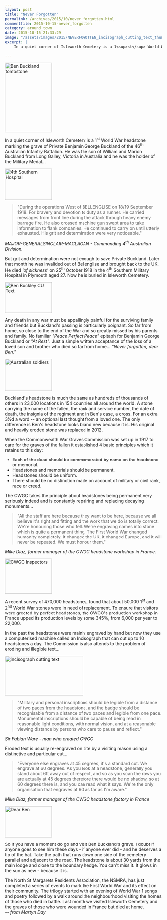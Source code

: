 ```yaml
---
layout: post
title: "Never Forgotten"
permalink: /archives/2015/10/never_forgotten.html
commentfile: 2015-10-15-never_forgotten
category: around_town
date: 2015-10-15 21:33:29
image: "/assets/images/2015/NEVERFOGOTTEN_incisograph_cutting_text_thumb.jpg"
excerpt: |
    In a quiet corner of Isleworth Cemetery is a 1<sup>st</sup> World War headstone marking the grave of Private Benjamin George Buckland of the 46<sup>th</sup> Australian Infantry Battalion. He was the son of William and Marion Buckland from Long Galley, Victoria in Australia and he was the holder of the Military Medal...

---
```


<a href="/assets/images/2015/NEVERFOGOTTEN_Ben_Buckland_alt.jpg" title="See larger version of - Ben Buckland tombstone"><img src="/assets/images/2015/NEVERFOGOTTEN_Ben_Buckland_alt_thumb.jpg" width="150" height="224" alt="Ben Buckland tombstone" class="photo right" /></a>

In a quiet corner of Isleworth Cemetery is a 1<sup>st</sup> World War headstone marking the grave of Private Benjamin George Buckland of the 46<sup>th</sup> Australian Infantry Battalion. He was the son of William and Marion Buckland from Long Galley, Victoria in Australia and he was the holder of the Military Medal...

<a href="/assets/images/2015/NEVERFOGOTTEN_4th_Southern_Hospital.jpg" title="See larger version of - 4th Southern Hospital"><img src="/assets/images/2015/NEVERFOGOTTEN_4th_Southern_Hospital_thumb.jpg" width="150" height="100" alt="4th Southern Hospital" class="photo right" /></a>

> "During the operations West of BELLENGLISE on 18/19 September 1918. For bravery and devotion to duty as a runner. He carried messages from front line during the attack through heavy enemy barrage fire. He also crossed machine gun swept area to take information to flank companies. He continued to carry on until utterly exhausted. His grit and determination were very noticeable."

<cite>MAJOR-GENERALSINCLAIR-MACLAGAN - Commanding 4<sup>th</sup> Australian Division.</cite>

But grit and determination were not enough to save Private Buckland. Later that month he was invalided out of Bellenglise and brought back to the UK. He died <em>'of sickness'</em> on 25<sup>th</sup> October 1918 in the 4<sup>th</sup> Southern Military Hospital in Plymouth aged 27. Now he is buried in Isleworth Cemetery.

<a href="/assets/images/2015/NEVERFOGOTTEN_Ben_Buckley_CU_Text.jpg" title="See larger version of - Ben Buckley CU Text"><img src="/assets/images/2015/NEVERFOGOTTEN_Ben_Buckley_CU_Text_thumb.jpg" width="150" height="100" alt="Ben Buckley CU Text" class="photo right" /></a>

Any death in any war must be appallingly painful for the surviving family and friends but Buckland's passing is particularly poignant. So far from home, so close to the end of the War and so greatly missed by his parents and family. No familiar <em>"Peace Perfect Peace"</em> epitaph for Benjamin George Buckland or <em>"At Rest"</em>. Just a simple written acceptance of the loss of a loved son and brother who died so far from home... <em>"Never forgotten, dear Ben."</em>

<a href="/assets/images/2015/NEVERFOGOTTEN_Australian_soldiers.jpg" title="See larger version of - Australian soldiers"><img src="/assets/images/2015/NEVERFOGOTTEN_Australian_soldiers_thumb.jpg" width="150" height="104" alt="Australian soldiers" class="photo right" /></a>

Buckland's headstone is much the same as hundreds of thousands of others in 23,000 locations in 154 countries all around the world. A stone carrying the name of the fallen, the rank and service number, the date of death, the insignia of the regiment and in Ben's case, a cross. For an extra 3½d a word -- an optional last thought from a loved one. The only difference is Ben's headstone looks brand new because it is. His original and heavily eroded stone was replaced in 2012.

When the Commonwealth War Graves Commission was set up in 1917 to care for the graves of the fallen it established 4 basic principles which it retains to this day:

-   Each of the dead should be commemorated by name on the headstone or memorial.
-   Headstones and memorials should be permanent.
-   Headstones should be uniform.
-   There should be no distinction made on account of military or civil rank, race or creed.

The CWGC takes the principle about headstones being permanent very seriously indeed and is constantly repairing and replacing decaying monuments...

> "All the staff are here because they want to be here, because we all believe it's right and fitting and the work that we do is totally correct. We're honouring those who fell. We're engraving names into stone which is quite a permanent thing. The First World War changed humanity completely. It changed the UK, it changed Europe, and it will never be repeated. We must honour them."

<cite>Mike Diaz, former manager of the CWGC headstone workshop in France.</cite>

<a href="/assets/images/2015/NEVERFOGOTTEN_CWGC_Inspectors.jpg" title="See larger version of - CWGC Inspectors"><img src="/assets/images/2015/NEVERFOGOTTEN_CWGC_Inspectors_thumb.jpg" width="150" height="112" alt="CWGC Inspectors" class="photo right" /></a>

A recent survey of 470,000 headstones, found that about 50,000 1<sup>st</sup> and 2<sup>nd</sup> World War stones were in need of replacement. To ensure that visitors were greeted by perfect headstones, the CWGC's production workshop in France upped its production levels by some 345%, from 6,000 per year to 22,000.

In the past the headstones were mainly engraved by hand but now they use a computerised machine called an Incisograph that can cut up to 10 headstones a day. The Commission is also attends to the problem of eroding and illegible text...

<a href="/assets/images/2015/NEVERFOGOTTEN_incisograph_cutting_text.jpg" title="See larger version of - incisograph cutting text"><img src="/assets/images/2015/NEVERFOGOTTEN_incisograph_cutting_text_thumb.jpg" width="250" height="128" alt="incisograph cutting text" class="photo right" /></a>

> "Military and personal inscriptions should be legible from a distance of two paces from the headstone, and the badge should be recognisable from a distance of two paces and legible from one pace. Monumental inscriptions should be capable of being read in reasonable light conditions, with normal vision, and at a reasonable viewing distance by persons who care to pause and reflect."

<cite>Sir Fabian Ware - man who created CWGC</cite>

Eroded text is usually re-engraved on site by a visiting mason using a distinctive and particular cut...

> "Everyone else engraves at 45 degrees, it's a standard cut. We engrave at 60 degrees. As you look at a headstone, generally you stand about 6ft away out of respect, and so as you scan the rows you are actually at 45 degrees therefore there would be no shadow, so at 60 degrees there is, and you can read what it says. We're the only organisation that engraves at 60 as far as I'm aware."

<cite>Mike Diaz, former manager of the CWGC headstone factory in France</cite>

<a href="/assets/images/2015/NEVERFOGOTTEN_Dear_Ben.jpg" title="See larger version of - Dear Ben"><img src="/assets/images/2015/NEVERFOGOTTEN_Dear_Ben_thumb.jpg" width="150" height="100" alt="Dear Ben" class="photo right" /></a>

So if you have a moment do go and visit Ben Buckland's grave. I doubt if anyone goes to see him these days - if anyone ever did - and he deserves a tip of the hat. Take the path that runs down one side of the cemetery parallel and adjacent to the road. The headstone is about 30 yards from the main lodge and close to the boundary hedge. You can't miss it. It glows in the sun as new - because it is.

<div markdown="1" class="box">
The North St Margarets Residents Association, the NSMRA, has just completed a series of events to mark the First World War and its effect on their community. The trilogy started with an evening of World War 1 songs and poetry followed by a walk around the neighbourhood visiting the homes of those who died in battle. Last month we visited Isleworth Cemetery and the graves of those who were wounded in France but died at home.

</div>
<cite>-- from Martyn Day</cite>
